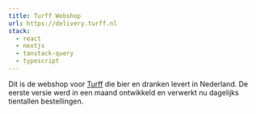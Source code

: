 ```yaml
---
title: Turff Webshop
url: https://delivery.turff.nl
stack:
  - react
  - nextjs
  - tanstack-query
  - typescript
---
```


Dit is de webshop voor [Turff](https://turff.nl) die bier en dranken levert in Nederland. De eerste versie werd in een maand ontwikkeld en verwerkt nu dagelijks tientallen bestellingen.
